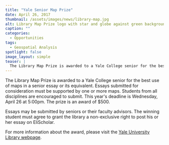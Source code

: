 ```yaml
---
title: "Yale Senior Map Prize"
date: April 26, 2017
thumbnail: /assets/images/news/library-map.jpg
alt: Library Map Prize logo with star and globe against green background.
caption: ""
categories: 
  - Opportunities
tags:
  - Geospatial Analysis
spotlight: false 
image_layout: simple
teaser: |
  The Library Map Prize is awarded to a Yale College senior for the best use of maps in a senior essay or its equivalent. Essays submitted for consideration must be supported by one or more maps.
---
```


The Library Map Prize is awarded to a Yale College senior for the best use of maps in a senior essay or its equivalent. Essays submitted for consideration must be supported by one or more maps. Students from all disciplines are encouraged to submit. This year's deadline is Wednesday, April 26 at 5:00pm. The prize is an award of $500.

Essays may be submitted by seniors or their faculty advisors. The winning student must agree to grant the library a non-exclusive right to post his or her essay on EliScholar.

For more information about the award, please visit the [Yale University Library webpage](http://guides.library.yale.edu/MapPrize).